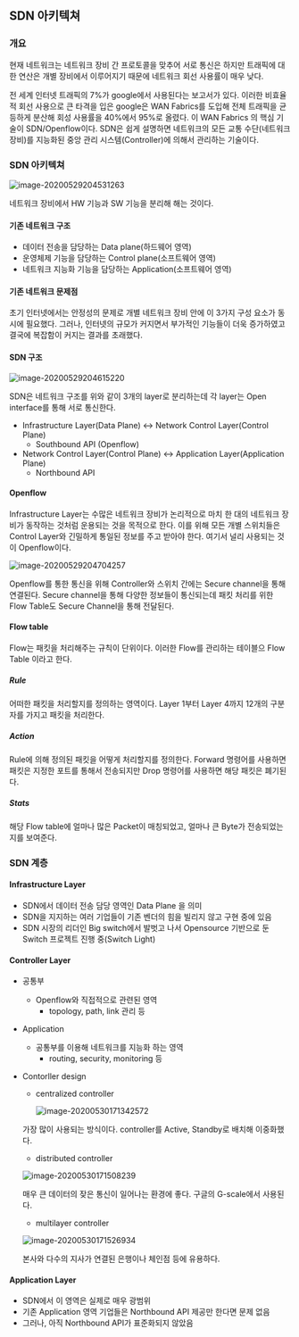 ## SDN 아키텍쳐

### 개요

 현재 네트워크는 네트워크 장비 간 프로토콜을 맞추어 서로 통신은 하지만 트래픽에 대한 연산은 개별 장비에서 이루어지기 때문에 네트워크 회선 사용률이 매우 낮다.

 전 세계 인터넷 트래픽의 7%가 google에서 사용된다는 보고서가 있다. 이러한 비효율적 회선 사용으로 큰 타격을 입은 google은 WAN Fabrics를 도입해 전체 트래픽을 균등하게 분산해 회성 사용률을 40%에서 95%로 올렸다. 이 WAN Fabrics 의 핵심 기술이 SDN/Openflow이다. SDN은 쉽게 설명하면 네트워크의 모든 교통 수단(네트워크 장비)를 지능화된 중앙 관리 시스템(Controller)에 의해서 관리하는 기술이다.



### SDN 아키텍쳐

![image-20200529204531263](https://i.ibb.co/1f2C5NH/image-20200529204531263.png)

네트워크 장비에서 HW 기능과 SW 기능을 분리해 해는 것이다.

#### 기존 네트워크 구조

- 데이터 전송을 담당하는 Data plane(하드웨어 영역)
- 운영체제 기능을 담당하는 Control plane(소프트웨어 영역)
- 네트워크 지능화 기능을 담당하는 Application(소프트웨어 영역)

#### 기존 네트워크 문제점

초기 인터넷에서는 안정성의 문제로 개별 네트워크 장비 안에 이 3가지 구성 요소가 동시에 필요했다. 그러나, 인터넷의 규모가 커지면서 부가적인 기능들이 더욱 증가하였고 결국에 복잡함이 커지는 결과를 초래했다.



#### SDN 구조

![image-20200529204615220](https://i.ibb.co/4jNrZx7/image-20200529204615220.png)

SDN은 네트워크 구조를 위와 같이 3개의 layer로 분리하는데 각 layer는 Open interface를 통해 서로 통신한다. 

- Infrastructure Layer(Data Plane) <-> Network Control Layer(Control Plane)
  - Southbound API (Openflow)
- Network Control Layer(Control Plane) <-> Application Layer(Application Plane)
  - Northbound API



#### Openflow

Infrastructure Layer는 수많은 네트워크 장비가 논리적으로 마치 한 대의 네트워크 장비가 동작하는 것처럼 운용되는 것을 목적으로 한다. 이를 위해 모든 개별 스위치들은 Control Layer와 긴밀하게 통일된 정보를 주고 받아야 한다. 여기서 널리 사용되는 것이 Openflow이다. 

![image-20200529204704257](https://i.ibb.co/PwvgtLb/image-20200529204704257.png)

Openflow를 통한 통신을 위해 Controller와 스위치 간에는 Secure channel을 통해 연결된다. Secure channel을 통해 다양한 정보들이 통신되는데 패킷 처리를 위한 Flow Table도 Secure Channel을 통해 전달된다.



#### Flow table

Flow는 패킷을 처리해주는 규칙이 단위이다. 이러한 Flow를 관리하는 테이블으 Flow Table 이라고 한다.

##### Rule

어떠한 패킷을 처리할지를 정의하는 영역이다. Layer 1부터 Layer 4까지 12개의 구분자를 가지고 패킷을 처리한다.

##### Action

Rule에 의해 정의된 패킷을 어떻게 처리할지를 정의한다. Forward 명령어를 사용하면 패킷은 지정한 포트를 통해서 전송되지만 Drop 명령어를 사용하면 해당 패킷은 폐기된다.

##### Stats

해당 Flow table에 얼마나 많은 Packet이 매칭되었고, 얼마나 큰 Byte가 전송되었는지를 보여준다.



### SDN 계층

#### Infrastructure Layer

- SDN에서 데이터 전송 담당 영역인 Data Plane 을 의미
- SDN을 지지하는 여러 기업들이 기존 벤더의 힘을 빌리지 않고 구현 중에 있음
- SDN 시장의 리더인 Big switch에서 발벗고 나서 Opensource 기반으로 둔 Switch 프로젝트 진행 중(Switch Light)



#### Controller Layer

- 공통부
  - Openflow와 직접적으로 관련된 영역
    - topology, path, link 관리 등

- Application

  - 공통부를 이용해 네트워크를 지능화 하는 영역
    - routing, security, monitoring 등

- Contorller design

  - centralized controller

    ![image-20200530171342572](https://i.ibb.co/w7r1JVc/image-20200530171342572.png)

  가장 많이 사용되는 방식이다. controller를 Active, Standby로 배치해 이중화했다.

  - distributed controller

  ![image-20200530171508239](https://i.ibb.co/N3W06Vn/image-20200530171508239.png)

  매우 큰 데이터의 잦은 통신이 일어나는 환경에 좋다. 구글의 G-scale에서 사용된다.

  - multilayer controller

  ![image-20200530171526934](https://i.ibb.co/RS1fKnB/image-20200530171526934.png)

  본사와 다수의 지사가 연결된 은행이나 체인점 등에 유용하다.



#### Application Layer

- SDN에서 이 영역은 실제로 매우 광범위
- 기존 Application 영역 기업들은 Northbound API 제공만 한다면 문제 없음
- 그러나, 아직 Northbound API가 표준화되지 않았음
